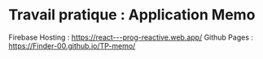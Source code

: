 # Travail pratique : Application Memo

Firebase Hosting : https://react---prog-reactive.web.app/
Github Pages : https://Finder-00.github.io/TP-memo/